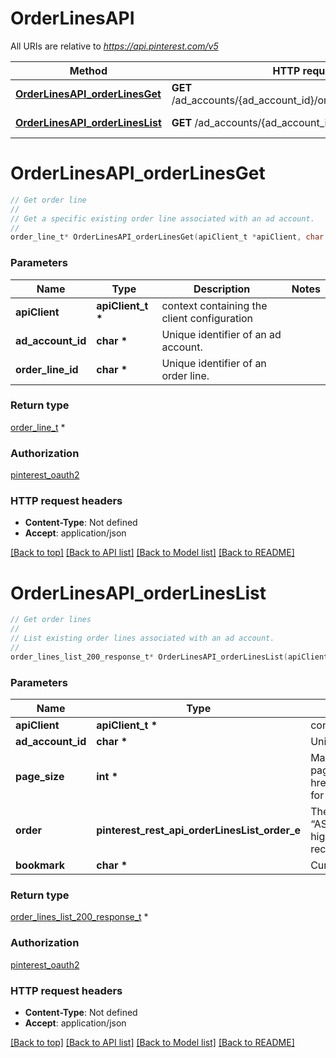 # OrderLinesAPI

All URIs are relative to *https://api.pinterest.com/v5*

Method | HTTP request | Description
------------- | ------------- | -------------
[**OrderLinesAPI_orderLinesGet**](OrderLinesAPI.md#OrderLinesAPI_orderLinesGet) | **GET** /ad_accounts/{ad_account_id}/order_lines/{order_line_id} | Get order line
[**OrderLinesAPI_orderLinesList**](OrderLinesAPI.md#OrderLinesAPI_orderLinesList) | **GET** /ad_accounts/{ad_account_id}/order_lines | Get order lines


# **OrderLinesAPI_orderLinesGet**
```c
// Get order line
//
// Get a specific existing order line associated with an ad account.
//
order_line_t* OrderLinesAPI_orderLinesGet(apiClient_t *apiClient, char *ad_account_id, char *order_line_id);
```

### Parameters
Name | Type | Description  | Notes
------------- | ------------- | ------------- | -------------
**apiClient** | **apiClient_t \*** | context containing the client configuration |
**ad_account_id** | **char \*** | Unique identifier of an ad account. | 
**order_line_id** | **char \*** | Unique identifier of an order line. | 

### Return type

[order_line_t](order_line.md) *


### Authorization

[pinterest_oauth2](../README.md#pinterest_oauth2)

### HTTP request headers

 - **Content-Type**: Not defined
 - **Accept**: application/json

[[Back to top]](#) [[Back to API list]](../README.md#documentation-for-api-endpoints) [[Back to Model list]](../README.md#documentation-for-models) [[Back to README]](../README.md)

# **OrderLinesAPI_orderLinesList**
```c
// Get order lines
//
// List existing order lines associated with an ad account.
//
order_lines_list_200_response_t* OrderLinesAPI_orderLinesList(apiClient_t *apiClient, char *ad_account_id, int *page_size, pinterest_rest_api_orderLinesList_order_e order, char *bookmark);
```

### Parameters
Name | Type | Description  | Notes
------------- | ------------- | ------------- | -------------
**apiClient** | **apiClient_t \*** | context containing the client configuration |
**ad_account_id** | **char \*** | Unique identifier of an ad account. | 
**page_size** | **int \*** | Maximum number of items to include in a single page of the response. See documentation on &lt;a href&#x3D;&#39;/docs/reference/pagination/&#39;&gt;Pagination&lt;/a&gt; for more information. | [optional] [default to 25]
**order** | **pinterest_rest_api_orderLinesList_order_e** | The order in which to sort the items returned: “ASCENDING” or “DESCENDING” by ID. Note that higher-value IDs are associated with more-recently added items. | [optional] 
**bookmark** | **char \*** | Cursor used to fetch the next page of items | [optional] 

### Return type

[order_lines_list_200_response_t](order_lines_list_200_response.md) *


### Authorization

[pinterest_oauth2](../README.md#pinterest_oauth2)

### HTTP request headers

 - **Content-Type**: Not defined
 - **Accept**: application/json

[[Back to top]](#) [[Back to API list]](../README.md#documentation-for-api-endpoints) [[Back to Model list]](../README.md#documentation-for-models) [[Back to README]](../README.md)

